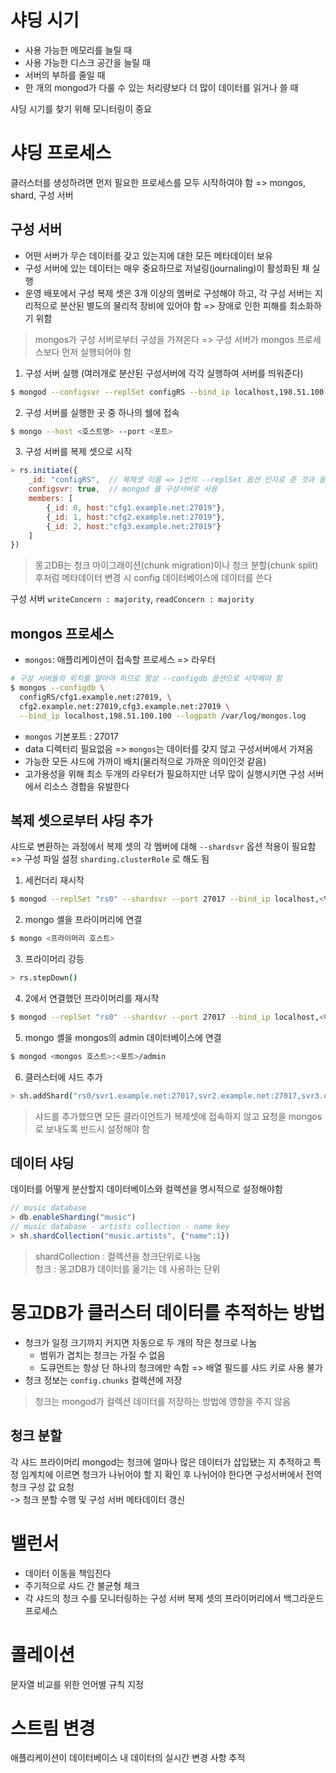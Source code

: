 # 샤딩 시기
- 사용 가능한 메모리를 늘릴 때
- 사용 가능한 디스크 공간을 늘릴 때
- 서버의 부하를 줄일 때
- 한 개의 mongod가 다룰 수 있는 처리량보다 더 많이 데이터를 읽거나 쓸 때

샤딩 시기를 찾기 위해 모니터링이 중요

# 샤딩 프로세스
클러스터를 생성하려면 먼저 필요한 프로세스를 모두 시작하여야 함 => mongos, shard, 구성 서버

## 구성 서버
- 어떤 서버가 무슨 데이터를 갖고 있는지에 대한 모든 메타데이터 보유  
- 구성 서버에 있는 데이터는 매우 중요하므로 저널링(journaling)이 활성화된 채 실행  
- 운영 배포에서 구성 복제 셋은 3개 이상의 멤버로 구성해야 하고, 각 구성 서버는 지리적으로 분산된 별도의 물리적 장비에 있어야 함 => 장애로 인한 피해를 최소화하기 위함

> mongos가 구성 서버로부터 구성을 가져온다 => 구성 서버가 mongos 프로세스보다 먼저 실행되어야 함  

1. 구성 서버 실행 (여러개로 분산된 구성서버에 각각 실행하여 서버를 띄워준다)
```bash
$ mongod --configsvr --replSet configRS --bind_ip localhost,198.51.100.51 mongod --dbpath /var/lib/mongodb
```

2. 구성 서버를 실행한 곳 중 하나의 쉘에 접속
```bash
$ mongo --host <호스트명> --port <포트>
```

3. 구성 서버를 복제 셋으로 시작
```javascript
> rs.initiate({
    _id: "configRS",  // 복제셋 이름 => 1번의 --replSet 옵션 인자로 준 것과 동일
    configsvr: true,  // mongod 를 구성서버로 사용
    members: [
        {_id: 0, host:"cfg1.example.net:27019"},
        {_id: 1, host:"cfg2.example.net:27019"},
        {_id: 2, host:"cfg3.example.net:27019"}
    ]
})
```

> 몽고DB는 청크 마이그래이션(chunk migration)이나 청크 분할(chunk split) 후처럼 메타데이터 변경 시 config 데이터베이스에 데이터를 쓴다

구성 서버 `writeConcern : majority`, `readConcern : majority`

## mongos 프로세스
- `mongos`: 애플리케이션이 접속할 프로세스 => 라우터

```bash
# 구성 서버들의 위치를 알아야 하므로 항상 --configdb 옵션으로 시작해야 함
$ mongos --configdb \
  configRS/cfg1.example.net:27019, \
  cfg2.example.net:27019,cfg3.example.net:27019 \
  --bind_ip localhost,198.51.100.100 --logpath /var/log/mongos.log
```
- `mongos` 기본포트 : 27017
- data 디렉터리 필요없음 => `mongos`는 데이터를 갖지 않고 구성서버에서 가져옴
- 가능한 모든 샤드에 가까이 배치(물리적으로 가까운 의미인것 같음)
- 고가용성을 위해 최소 두개의 라우터가 필요하지만 너무 많이 실행시키면 구성 서버에서 리소스 경합을 유발한다

## 복제 셋으로부터 샤딩 추가
샤드로 변환하는 과정에서 복제 셋의 각 멤버에 대해 `--shardsvr` 옵션 적용이 필요함 => 구성 파일 설정 `sharding.clusterRole` 로 해도 됨

1. 세컨더리 재시작
```bash
$ mongod --replSet "rs0" --shardsvr --port 27017 --bind_ip localhost,<멤버의 IP 주소>
```
2. mongo 셸을 프라이머리에 연결
```bash
$ mongo <프라이머리 호스트>
```
3. 프라이머리 강등
```bash
> rs.stepDown()
```
4. 2에서 연결했던 프라이머리를 재시작
```bash
$ mongod --replSet "rs0" --shardsvr --port 27017 --bind_ip localhost,<이전 프라이머리의 IP 주소>
```
5. mongo 셸을 mongos의 admin 데이터베이스에 연결
```bash
$ mongod <mongos 호스트>:<포트>/admin
```
6. 클러스터에 샤드 추가
```bash
> sh.addShard("rs0/svr1.example.net:27017,svr2.example.net:27017,svr3.example.net:27017")
```

> 샤드를 추가했으면 모든 클라이언트가 복제셋에 접속하지 않고 요청을 mongos로 보내도록 반드시 설정해야 함

## 데이터 샤딩
데이터를 어떻게 분산할지 데이터베이스와 컬렉션을 명시적으로 설정해야함
```javascript
// music database
> db.enableSharding("music")
// music database - artists collection - name key
> sh.shardCollection("music.artists", {"name":1})
```

> shardCollection : 컬렉션을 청크단위로 나눔  
> 청크 : 몽고DB가 데이터를 옮기는 데 사용하는 단위

# 몽고DB가 클러스터 데이터를 추적하는 방법
- 청크가 일정 크기까지 커지면 자동으로 두 개의 작은 청크로 나눔
  - 범위가 겹치는 청크는 가질 수 없음
  - 도큐먼트는 항상 단 하나의 청크에만 속함 => 배열 필드를 샤드 키로 사용 불가
- 청크 정보는 `config.chunks` 컬렉션에 저장

> 청크는 mongod가 컬렉션 데이터를 저장하는 방법에 영향을 주지 않음

## 청크 분할
각 샤드 프라이머리 mongod는 청크에 얼마나 많은 데이터가 삽입됐는 지 추적하고 특정 임계치에 이르면 청크가 나뉘어야 할 지 확인 후 나뉘어야 한다면 구성서버에서 전역 청크 구성 값 요청  
-> 청크 분할 수행 및 구성 서버 메타데이터 갱신

# 밸런서
- 데이터 이동을 책임진다
- 주기적으로 샤드 간 불균형 체크
- 각 샤드의 청크 수를 모니터링하는 구성 서버 복제 셋의 프라이머리에서 백그라운드 프로세스

# 콜레이션
문자열 비교를 위한 언어별 규칙 지정

# 스트림 변경
애플리케이션이 데이터베이스 내 데이터의 실시간 변경 사항 추적
